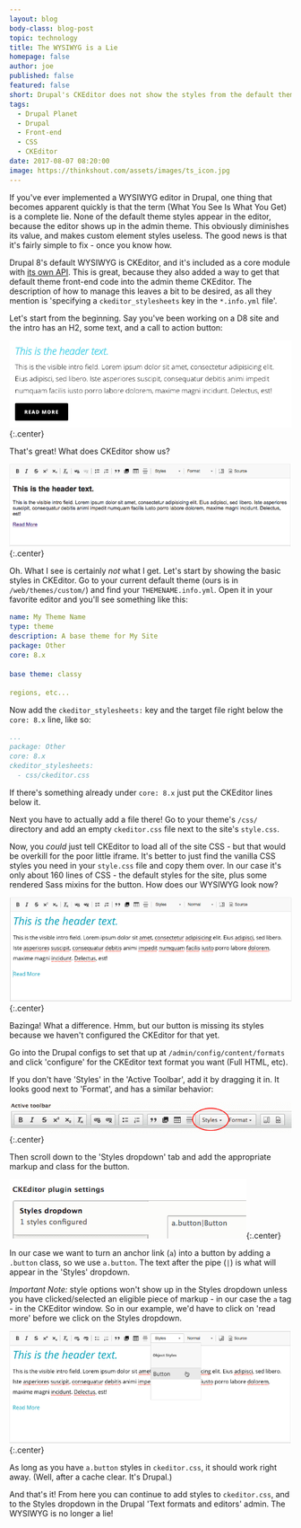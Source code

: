 ```yaml
---
layout: blog
body-class: blog-post
topic: technology
title: The WYSIWYG is a Lie
homepage: false
author: joe
published: false
featured: false
short: Drupal's CKEditor does not show the styles from the default theme. Let's fix that and make WYSIWYG true again.
tags:
  - Drupal Planet
  - Drupal
  - Front-end
  - CSS
  - CKEditor
date: 2017-08-07 08:20:00
image: https://thinkshout.com/assets/images/ts_icon.jpg
---
```


If you've ever implemented a WYSIWYG editor in Drupal, one thing that becomes apparent quickly is that the term (What You See Is What You Get) is a complete lie. None of the default theme styles appear in the editor, because the editor shows up in the admin theme. This obviously diminishes its value, and makes custom element styles useless. The good news is that it's fairly simple to fix - once you know how.

Drupal 8's default WYSIWYG is CKEditor, and it's included as a core module with [its own API](https://www.drupal.org/docs/8/api/ckeditor-api/overview). This is great, because they also added a way to get that default theme front-end code into the admin theme CKEditor. The description of how to manage this leaves a bit to be desired, as all they mention is 'specifying a `ckeditor_stylesheets` key in the `*.info.yml` file'.

Let's start from the beginning. Say you've been working on a D8 site and the intro has an H2, some text, and a call to action button:

![intro1.png](/assets/images/blog/intro1.png){:.center}

That's great! What does CKEditor show us?

![intro2.png](/assets/images/blog/intro2.png){:.center}

Oh. What I see is certainly *not* what I get. Let's start by showing the basic styles in CKEditor. Go to your current default theme (ours is in `/web/themes/custom/`) and find your `THEMENAME.info.yml`. Open it in your favorite editor and you'll see something like this:

~~~yaml
name: My Theme Name
type: theme
description: A base theme for My Site
package: Other
core: 8.x

base theme: classy

regions, etc...
~~~

Now add the `ckeditor_stylesheets:` key and the target file right below the `core: 8.x` line, like so:

~~~yaml
...
package: Other
core: 8.x
ckeditor_stylesheets:
  - css/ckeditor.css
~~~

If there's something already under `core: 8.x` just put the CKEditor lines below it.

Next you have to actually add a file there! Go to your theme's `/css/` directory and add an empty `ckeditor.css` file next to the site's `style.css`.

Now, you *could* just tell CKEditor to load all of the site CSS - but that would be overkill for the poor little iframe. It's better to just find the vanilla CSS styles you need in your `style.css` file and copy them over. In our case it's only about 160 lines of CSS - the default styles for the site, plus some rendered Sass mixins for the button. How does our WYSIWYG look now?

![intro3.png](/assets/images/blog/intro3.png){:.center}

Bazinga! What a difference. Hmm, but our button is missing its styles because we haven't configured the CKEditor for that yet.

Go into the Drupal configs to set that up at `/admin/config/content/formats` and click 'configure' for the CKEditor text format you want (Full HTML, etc).

If you don't have 'Styles' in the 'Active Toolbar', add it by dragging it in. It looks good next to 'Format', and has a similar behavior:

![ckedit1.png](/assets/images/blog/ckedit1.png){:.center}

Then scroll down to the 'Styles dropdown' tab and add the appropriate markup and class for the button.

![ckedit2.png](/assets/images/blog/ckedit2.png){:.center}

In our case we want to turn an anchor link (`a`) into a button by adding a `.button` class, so we use `a.button`. The text after the pipe (`|`) is what will appear in the 'Styles' dropdown.

_Important Note:_ style options won't show up in the Styles dropdown unless you have clicked/selected an eligible piece of markup - in our case the `a` tag - in the CKEditor window. So in our example, we'd have to click on 'read more' before we click on the Styles dropdown.

![ckedit5.gif](/assets/images/blog/ckedit5.gif){:.center}

As long as you have `a.button` styles in `ckeditor.css`, it should work right away. (Well, after a cache clear. It's Drupal.)

And that's it! From here you can continue to add styles to `ckeditor.css`, and to the Styles dropdown in the Drupal 'Text formats and editors' admin. The WYSIWYG is no longer a lie!

